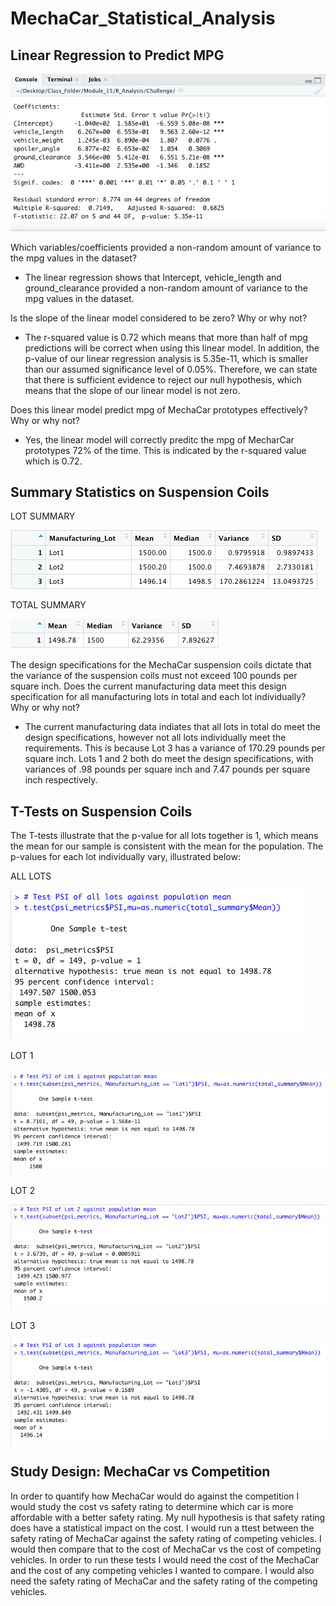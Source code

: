# MechaCar_Statistical_Analysis

## Linear Regression to Predict MPG

![mechacar_data](Deliverable_1.png)

Which variables/coefficients provided a non-random amount of variance to the mpg values in the dataset?
- The linear regression shows that Intercept, vehicle_length and ground_clearance provided a non-random amount of variance to the mpg values in the dataset. 

Is the slope of the linear model considered to be zero? Why or why not?
- The r-squared value is 0.72 which means that more than half of mpg predictions will be correct when using this linear model. In addition, the p-value of our linear regression analysis is 5.35e-11, which is smaller than our assumed significance level of 0.05%. Therefore, we can state that there is sufficient evidence to reject our null hypothesis, which means that the slope of our linear model is not zero.


Does this linear model predict mpg of MechaCar prototypes effectively? Why or why not?
- Yes, the linear model will correctly preditc the mpg of MecharCar prototypes 72% of the time.  This is indicated by the r-squared value which is 0.72.

## Summary Statistics on Suspension Coils

LOT SUMMARY

![Lot Summary](Lot_Summary.png)

TOTAL SUMMARY

![Total_Summary](Total_Summary.png)

The design specifications for the MechaCar suspension coils dictate that the variance of the suspension coils must not exceed 100 pounds per square inch. Does the current manufacturing data meet this design specification for all manufacturing lots in total and each lot individually? Why or why not?
- The current manufacturing data indiates that all lots in total do meet the design specifications, however not all lots individually meet the requirements.  This is because Lot 3 has a variance of 170.29 pounds per square inch.  Lots 1 and 2 both do meet the design specifications, with variances of .98 pounds per square inch and 7.47 pounds per square inch respectively.

## T-Tests on Suspension Coils

The T-tests illustrate that the p-value for all lots together is 1, which means the mean for our sample is consistent with the mean for the population.  The p-values for each lot individually vary, illustrated below: 

ALL LOTS

![All Lots](All_Lots.png)

LOT 1

![Lot 1](Lot_1.png)

LOT 2

![Lot 2](Lot_2.png)

LOT 3

![Lot 3](Lot_3.png)

## Study Design: MechaCar vs Competition

In order to quantify how MechaCar would do against the competition I would study the cost vs safety rating to determine which car is more affordable with a better safety rating. My null hypothesis is that safety rating does have a statistical impact on the cost.  I would run a ttest between the safety rating of MechaCar against the safety rating of competing vehicles.  I would then compare that to the cost of MechaCar vs the cost of competing vehicles.  In order to run these tests I would need the cost of the MechaCar and the cost of any competing vehicles I wanted to compare.  I would also need the safety rating of MechaCar and the safety rating of the competing vehicles. 

